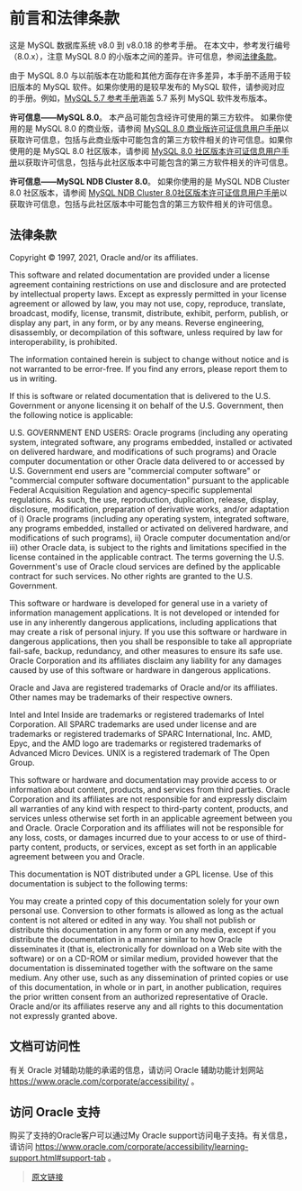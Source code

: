 # 前言和法律条款

这是 MySQL 数据库系统 v8.0 到 v8.0.18 的参考手册。 在本文中，参考发行编号（8.0.x），注意 MySQL 8.0 的小版本之间的差异。许可信息，参阅[法律条款](/readme?id=法律条款)。

由于 MySQL 8.0 与以前版本在功能和其他方面存在许多差异，本手册不适用于较旧版本的 MySQL 软件。如果你使用的是较早发布的 MySQL 软件，请参阅对应的手册。例如，[MySQL 5.7 参考手册](https://dev.mysql.com/doc/refman/5.7/en/)涵盖 5.7 系列 MySQL 软件发布版本。

**许可信息——MySQL 8.0**。 本产品可能包含经许可使用的第三方软件。 如果你使用的是 MySQL 8.0 的商业版，请参阅 [MySQL 8.0 商业版许可证信息用户手册](https://downloads.mysql.com/docs/licenses/mysqld-8.0-com-en.pdf)以获取许可信息，包括与此商业版中可能包含的第三方软件相关的许可信息。如果你使用的是 MySQL 8.0 社区版本，请参阅 [MySQL 8.0 社区版本许可证信息用户手册](https://downloads.mysql.com/docs/licenses/mysqld-8.0-gpl-en.pdf)以获取许可信息，包括与此社区版本中可能包含的第三方软件相关的许可信息。

**许可信息——MySQL NDB Cluster 8.0**。 如果你使用的是 MySQL NDB Cluster 8.0 社区版本，请参阅 [MySQL NDB Cluster 8.0社区版本许可证信息用户手册](https://downloads.mysql.com/docs/licenses/cluster-8.0-gpl-en.pdf)以获取许可信息，包括与此社区版本中可能包含的第三方软件相关的许可信息。

## 法律条款

Copyright © 1997, 2021, Oracle and/or its affiliates.

This software and related documentation are provided under a license agreement containing restrictions on use and disclosure and are protected by intellectual property laws. Except as expressly permitted in your license agreement or allowed by law, you may not use, copy, reproduce, translate, broadcast, modify, license, transmit, distribute, exhibit, perform, publish, or display any part, in any form, or by any means. Reverse engineering, disassembly, or decompilation of this software, unless required by law for interoperability, is prohibited.

The information contained herein is subject to change without notice and is not warranted to be error-free. If you find any errors, please report them to us in writing.

If this is software or related documentation that is delivered to the U.S. Government or anyone licensing it on behalf of the U.S. Government, then the following notice is applicable:

U.S. GOVERNMENT END USERS: Oracle programs (including any operating system, integrated software, any programs embedded, installed or activated on delivered hardware, and modifications of such programs) and Oracle computer documentation or other Oracle data delivered to or accessed by U.S. Government end users are "commercial computer software" or "commercial computer software documentation" pursuant to the applicable Federal Acquisition Regulation and agency-specific supplemental regulations. As such, the use, reproduction, duplication, release, display, disclosure, modification, preparation of derivative works, and/or adaptation of i) Oracle programs (including any operating system, integrated software, any programs embedded, installed or activated on delivered hardware, and modifications of such programs), ii) Oracle computer documentation and/or iii) other Oracle data, is subject to the rights and limitations specified in the license contained in the applicable contract. The terms governing the U.S. Government's use of Oracle cloud services are defined by the applicable contract for such services. No other rights are granted to the U.S. Government.

This software or hardware is developed for general use in a variety of information management applications. It is not developed or intended for use in any inherently dangerous applications, including applications that may create a risk of personal injury. If you use this software or hardware in dangerous applications, then you shall be responsible to take all appropriate fail-safe, backup, redundancy, and other measures to ensure its safe use. Oracle Corporation and its affiliates disclaim any liability for any damages caused by use of this software or hardware in dangerous applications.

Oracle and Java are registered trademarks of Oracle and/or its affiliates. Other names may be trademarks of their respective owners.

Intel and Intel Inside are trademarks or registered trademarks of Intel Corporation. All SPARC trademarks are used under license and are trademarks or registered trademarks of SPARC International, Inc. AMD, Epyc, and the AMD logo are trademarks or registered trademarks of Advanced Micro Devices. UNIX is a registered trademark of The Open Group.

This software or hardware and documentation may provide access to or information about content, products, and services from third parties. Oracle Corporation and its affiliates are not responsible for and expressly disclaim all warranties of any kind with respect to third-party content, products, and services unless otherwise set forth in an applicable agreement between you and Oracle. Oracle Corporation and its affiliates will not be responsible for any loss, costs, or damages incurred due to your access to or use of third-party content, products, or services, except as set forth in an applicable agreement between you and Oracle.

This documentation is NOT distributed under a GPL license. Use of this documentation is subject to the following terms:

You may create a printed copy of this documentation solely for your own personal use. Conversion to other formats is allowed as long as the actual content is not altered or edited in any way. You shall not publish or distribute this documentation in any form or on any media, except if you distribute the documentation in a manner similar to how Oracle disseminates it (that is, electronically for download on a Web site with the software) or on a CD-ROM or similar medium, provided however that the documentation is disseminated together with the software on the same medium. Any other use, such as any dissemination of printed copies or use of this documentation, in whole or in part, in another publication, requires the prior written consent from an authorized representative of Oracle. Oracle and/or its affiliates reserve any and all rights to this documentation not expressly granted above.

## 文档可访问性

有关 Oracle 对辅助功能的承诺的信息，请访问 Oracle 辅助功能计划网站 https://www.oracle.com/corporate/accessibility/ 。

## 访问 Oracle 支持

购买了支持的Oracle客户可以通过My Oracle support访问电子支持。有关信息，请访问 https://www.oracle.com/corporate/accessibility/learning-support.html#support-tab 。

> [原文链接](https://dev。mysql。com/doc/refman/8。0/en/preface。html)
